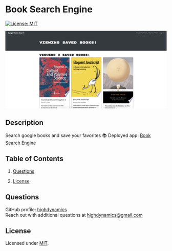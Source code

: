 # Book Search Engine

[![License: MIT](https://img.shields.io/badge/License-MIT-yellow.svg)](https://opensource.org/licenses/MIT)

![book search engine screenshot](book-search-engine-screenshot.png)

## Description

Search google books and save your favorites 📚
Deployed app: [Book Search Engine](https://whispering-meadow-39469.herokuapp.com/)

## Table of Contents

1. [Questions](#Questions)

2. [License](#License)

## Questions

GitHub profile: [highdynamics](https://github.com/highdynamics)  
Reach out with additional questions at <highdynamics@gmail.com>

## License

Licensed under [MIT](https://opensource.org/licenses/MIT).
